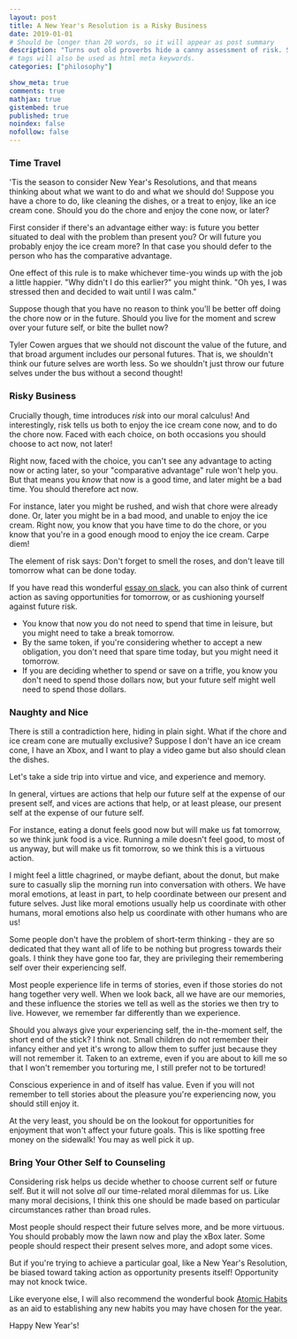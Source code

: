 ```yaml
---
layout: post
title: A New Year's Resolution is a Risky Business
date: 2019-01-01
# Should be longer than 20 words, so it will appear as post summary
description: "Turns out old proverbs hide a canny assessment of risk. Stop and smell the roses, and never put off till tomorrow what can be done today"
# tags will also be used as html meta keywords.
categories: ["philosophy"]

show_meta: true
comments: true
mathjax: true
gistembed: true
published: true
noindex: false
nofollow: false
---
```


### Time Travel

'Tis the season to consider New Year's Resolutions, and that means thinking
about what we want to do and what we should do! Suppose you have a chore to do,
like cleaning the dishes, or a treat to enjoy, like an ice cream cone. Should
you do the chore and enjoy the cone now, or later?

First consider if there's an advantage either way: is future you better situated
to deal with the problem than present you? Or will future you probably enjoy the
ice cream more? In that case you should defer to the person who has the
comparative advantage.

One effect of this rule is to make whichever time-you winds up with the job a
little happier. "Why didn't I do this earlier?" you might think. "Oh yes, I was
stressed then and decided to wait until I was calm."

Suppose though that you have no reason to think you'll be better off doing the
chore now or in the future. Should you live for the moment and screw over your
future self, or bite the bullet now?

Tyler Cowen argues that we should not discount the value of the future, and that
broad argument includes our personal futures. That is, we shouldn't think our
future selves are worth less. So we shouldn't just throw our future selves under
the bus without a second thought! 

### Risky Business

Crucially though, time introduces *risk* into our moral calculus! And
interestingly, risk tells us both to enjoy the ice cream cone now, and to do the
chore now. Faced with each choice, on both occasions you should choose to act
now, not later!

Right now, faced with the choice, you can't see any advantage to acting now or
acting later, so your "comparative advantage" rule won't help you. But that
means you *know* that now is a good time, and later might be a bad time. You
should therefore act now.

For instance, later you might be rushed, and wish that chore were already done.
Or, later you might be in a bad mood, and unable to enjoy the ice cream. Right
now, you know that you have time to do the chore, or you know that you're in a
good enough mood to enjoy the ice cream. Carpe diem!

The element of risk says: Don't forget to smell the roses, and don't leave till
tomorrow what can be done today.

If you have read this wonderful [essay on
slack](https://www.lesswrong.com/posts/yLLkWMDbC9ZNKbjDG/slack), you can also
think of current action as saving opportunities for tomorrow, or as cushioning yourself against future risk.

- You know that now you do not need to spend that time in leisure, but you might
need to take a break tomorrow. 
- By the same token, if you're considering whether to accept a new obligation,
you don't need that spare time today, but you might need it tomorrow. 
- If you are deciding whether to spend or save on a trifle, you know you don't
need to spend those dollars now, but your future self might well need to spend
those dollars.

### Naughty and Nice

There is still a contradiction here, hiding in plain sight. What if the chore
and ice cream cone are mutually exclusive? Suppose I don't have an ice cream
cone, I have an Xbox, and I want to play a video game but also should clean the
dishes.

Let's take a side trip into virtue and vice, and experience and memory. 

In general, virtues are actions that help our future self at the expense of our
present self, and vices are actions that help, or at least please, our present
self at the expense of our future self.

For instance, eating a donut feels good now but will make us fat tomorrow, so we
think junk food is a vice. Running a mile doesn't feel good, to most of us
anyway, but will make us fit tomorrow, so we think this is a virtuous action.

I might feel a little chagrined, or maybe defiant, about the donut, but make
sure to casually slip the morning run into conversation with others. We have
moral emotions, at least in part, to help coordinate between our present and
future selves. Just like moral emotions usually help us coordinate with other
humans, moral emotions also help us coordinate with other humans who are us!

Some people don't have the problem of short-term thinking - they are so
dedicated that they want all of life to be nothing but progress towards their
goals. I think they have gone too far, they are privileging their remembering
self over their experiencing self.

Most people experience life in terms of stories, even if those stories do not
hang together very well. When we look back, all we have are our memories, and
these influence the stories we tell as well as the stories we then try to live.
However, we remember far differently than we experience.

Should you always give your experiencing self, the in-the-moment self, the short
end of the stick? I think not. Small children do not remember their infancy
either and yet it's wrong to allow them to suffer just because they will not
remember it. Taken to an extreme, even if you are about to kill me so that I
won't remember you torturing me, I still prefer not to be tortured! 

Conscious experience in and of itself has value. Even if you will not remember
to tell stories about the pleasure you're experiencing now, you should still
enjoy it.

At the very least, you should be on the lookout for opportunities for enjoyment
that won't affect your future goals. This is like spotting free money on the
sidewalk! You may as well pick it up.

### Bring Your Other Self to Counseling

Considering risk helps us decide whether to choose current self or future self.
But it will not solve *all* our time-related moral dilemmas for us. Like many
moral decisions, I think this one should be made based on particular
circumstances rather than broad rules.

Most people should respect their future selves more, and be more virtuous. You
should probably mow the lawn now and play the xBox later. Some people should
respect their present selves more, and adopt some vices.

But if you're trying to achieve a particular goal, like a New Year's Resolution,
be biased toward taking action as opportunity presents itself! Opportunity may
not knock twice.

Like everyone else, I will also recommend the wonderful book [Atomic
Habits](https://www.amazon.com/Atomic-Habits-Proven-Build-Break/dp/0735211299)
as an aid to establishing any new habits you may have chosen for the year.

Happy New Year's!
